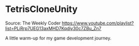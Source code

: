 # TetrisCloneUnity
Source: The Weekly Coder https://www.youtube.com/playlist?list=PLiRrp7UEG13axMHD7Kqdiy30c7ZBu_Zn7

A little warm-up for my game development journey. 


